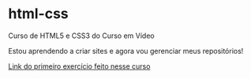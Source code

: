 # html-css
 Curso de HTML5 e CSS3 do Curso em Vídeo

 Estou aprendendo a criar sites e agora vou gerenciar meus repositórios!

 <a href="https://GabrielCunhaMachado.github.io/exercicios/ex001">Link do primeiro exercício feito nesse curso</a>